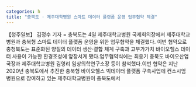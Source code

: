 ```yaml
---
categories: h
title: "충북도 · 제주대학병원 스마트 데이터 플랫폼 운영 업무협약 체결"
---
```

【청주일보】 김정수 기자 = 충북도는 4일 제주대학교병원 국제회의장에서 제주대학교병원과 충북형 스마트 데이터 플랫폼 운영을 위한 업무협약을 체결했다. 이번 협약으로 충청북도는 표준화된 양질의 데이터 생산‧결합 체계 구축과 고부가가치 바이오헬스 데이터 사용이 가능한 환경조성에 앞장서게 됐다.업무협약식에는 최응기 충북도 바이오산업국장과 제주대학교병원 김영리 임상의학연구소장 등이 참석했다.이번 협약은 지난 2020년 충북도에서 추진한 충북형 바이오헬스 빅데이터 플랫폼 구축사업에 컨소시엄 병원으로 참여하고 있는 제주대학교병원이 충북도에서